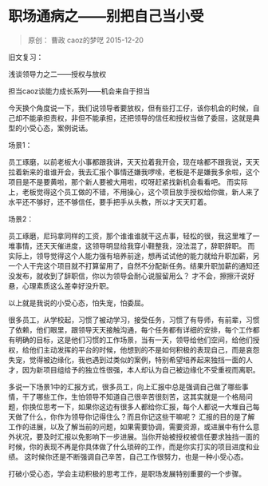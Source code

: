 # 职场通病之——别把自己当小受
> 原创： 曹政  caoz的梦呓  2015-12-20

旧文复习：

浅谈领导力之二——授权与放权

担当caoz谈能力成长系列——机会来自于担当

今天换个角度说一下，我们说领导者要放权，但有些打工仔，该你机会的时候，自己却不能承担责权，非但不能承担，还把领导的信任和授权当做了委屈，这就是典型的小受心态，案例说话。

场景1：

员工琢磨，以前老板大小事都跟我讲，天天拉着我开会，现在啥都不跟我说，天天拉着新来的谁谁开会，我去汇报个事情还嫌我啰嗦，老板是不是嫌我多余啦，这个项目是不是要黄啦，那个新人要被大用啦，哎呀赶紧找新机会看看吧。 而实际上，老板觉得这个员工做的不错，不用操心，这个项目放手授权给你做，新人来了水平还不够好，还不够信任，要手把手从头教，所以才天天盯着。

场景2：

员工琢磨，尼玛拿同样的工资，那个谁谁谁就干这点事，轻松的很，我这里堆了一堆事情，还天天催进度，这领导明显给我穿小鞋整我，没法混了，辞职辞职。 而实际上，领导觉得这个人能力强有培养前途，想再试试他的能力就给升职加薪，另一个人干完这个项目就不打算留用了，自然不分配新任务。结果升职加薪的通知还没发布，就收到了辞职信，你以为领导会耐心说服留用么？ 才不会，擦擦汗说好悬，心理素质这么差幸好没升职。

以上就是我说的小受心态，怕失宠，怕委屈。

很多员工，从学校起，习惯了被动学习，接受任务，习惯了有导师，有前辈，习惯了依赖，他们眼里，跟领导天天接触沟通，每个任务都有详细的安排，每个工作都有明确的目标，这是他们习惯的工作场景，当有一天，领导给他们空间，给他们授权，给他们主动发挥的平台的时候，他想到的不是如何积极的表现自己，而是哀怨失宠，觉得被边缘化，我也遇到过类似的案例，特别希望培养起来独挡一面的人才，因为新项目组给予的独立性很强，本人却认为自己被边缘化不受重视而离职。

多说一下场景1中的汇报方式，很多员工，向上汇报中总是强调自己做了哪些事情，干了哪些工作，生怕领导不知道自己很辛苦很刻苦，这其实就是一个格局问题，你换位思考一下，如果你这边有很多人都给你汇报，每个人都说一大堆自己每天做了什么，你作为领导你记得住么？而且你记这些干嘛呢？ 汇报的目的是了解工作的进展，以及了解当前的问题，如果需要协调，需要资源，或进展中有什么意外状况，要及时汇报以免影响下一步进展。当你开始被授权被信任要求独挡一面的时候，你的表现不再是你具体做了什么琐碎的工作，而是你实打实的项目进度和业绩。 这时候你还是不断强调自己辛苦，自己工作很努力，也是一种小受心态。

打破小受心态，学会主动积极的思考工作，是职场发展特别重要的一个步骤。

